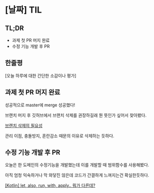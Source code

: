 # [날짜] TIL

## TL;DR

- 과제 첫 PR 머지 완료
- 수정 기능 개발 후 PR

## 한줄평

[오늘 하루에 대한 간단한 소감이나 평가]

## 과제 첫 PR 머지 완료

성공적으로 master에 merge 성공했다!

브랜치 머지 후 깃허브에서 브랜치 삭제를 권장하길래 뭔 뜻인가 싶어서 찾아봤다.

[브랜치 삭제의 필요성](https://blog.naver.com/seek316/223257594921)

관리 이점, 충돌방지, 혼란감소 때문의 이유로 삭제하는 듯하다.

## 수정 기능 개발 후 PR

오늘은 한 도메인의 수정기능을 개발했는데 이를 개발할 때 범위함수를 사용해봤다.

아직 엄청 익숙하거나 막 와닿진 않은데 코드가 간결하게 느껴지는건 확실한듯하다.

[[Kotlin] let, also, run, with, apply.. 뭐가 다른데?](https://velog.io/@jisoo0817/let-also-run-with-apply..-%EB%AD%90%EA%B0%80-%EB%8B%A4%EB%A5%B8%EB%8D%B0)
